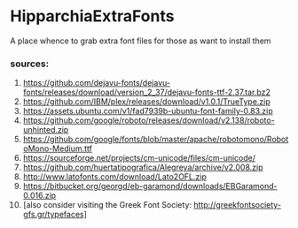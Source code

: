 # HipparchiaExtraFonts

A place whence to grab extra font files for those as want to install them


### sources:

1. https://github.com/dejavu-fonts/dejavu-fonts/releases/download/version_2_37/dejavu-fonts-ttf-2.37.tar.bz2
1. https://github.com/IBM/plex/releases/download/v1.0.1/TrueType.zip
1. https://assets.ubuntu.com/v1/fad7939b-ubuntu-font-family-0.83.zip
1. https://github.com/google/roboto/releases/download/v2.138/roboto-unhinted.zip
1. https://github.com/google/fonts/blob/master/apache/robotomono/RobotoMono-Medium.ttf
1. https://sourceforge.net/projects/cm-unicode/files/cm-unicode/
1. https://github.com/huertatipografica/Alegreya/archive/v2.008.zip
1. http://www.latofonts.com/download/Lato2OFL.zip
1. https://bitbucket.org/georgd/eb-garamond/downloads/EBGaramond-0.016.zip
1. [also consider visiting the Greek Font Society: http://greekfontsociety-gfs.gr/typefaces]
